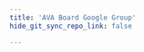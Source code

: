 ```yaml
---
title: 'AVA Board Google Group'
hide_git_sync_repo_link: false

---
```


<iframe id="forum_embed"   src="javascript:void(0)"   scrolling="no"   frameborder="0"   width="900"   height="700"></iframe>

<script type="text/javascript">
  document.getElementById('forum_embed').src =
     'https://groups.google.com/forum/embed/?place=forum/arborvista-board'
     + '&showsearch=true&showpopout=true&showtabs=false'
     + '&parenturl=' + encodeURIComponent(window.location.href);
</script>
  